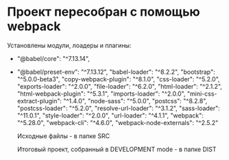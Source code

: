 # Проект пересобран с помощью webpack

Установлены модули, лоадеры и плагины:
* "@babel/core": "^7.13.14",
* "@babel/preset-env": "^7.13.12",
    "babel-loader": "^8.2.2",
    "bootstrap": "^5.0.0-beta3",
    "copy-webpack-plugin": "^8.1.0",
    "css-loader": "^5.2.0",
    "exports-loader": "^2.0.0",
    "file-loader": "^6.2.0",
    "html-loader": "^2.1.2",
    "html-webpack-plugin": "^5.3.1",
    "imports-loader": "^2.0.0",
    "mini-css-extract-plugin": "^1.4.0",
    "node-sass": "^5.0.0",
    "postcss": "^8.2.8",
    "postcss-loader": "^5.2.0",
    "resolve-url-loader": "^3.1.2",
    "sass-loader": "^11.0.1",
    "style-loader": "^2.0.0",
    "url-loader": "^4.1.1",
    "webpack": "^5.28.0",
    "webpack-cli": "^4.6.0",
    "webpack-node-externals": "^2.5.2"
    
    Исходные файлы - в папке SRC
    
    Итоговый проект, собранный в DEVELOPMENT mode - в папке DIST
